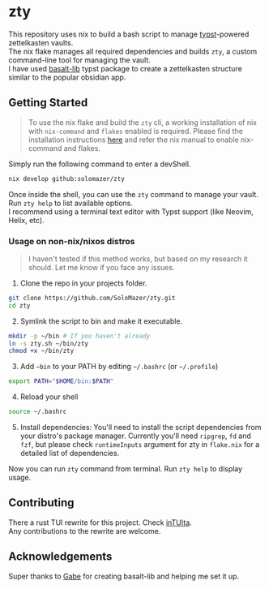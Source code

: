 # zty 
This repository uses nix to build a bash script to manage [typst](https://typst.app/)-powered zettelkasten vaults.  
The nix flake manages all required dependencies and builds `zty`, a custom command-line tool for managing the vault.  
I have used [basalt-lib](https://github.com/GabrielDTB/basalt-lib) typst package to create a zettelkasten structure similar to the popular obsidian app.  

## Getting Started
  
> To use the nix flake and build the `zty` cli, a working installation of nix with `nix-command` and `flakes` enabled is required. Please find the installation instructions [here](https://nixos.org/download/) and refer the nix manual to enable nix-command and flakes.

Simply run the following command to enter a devShell.  
```bash
nix develop github:solomazer/zty
```
Once inside the shell, you can use the `zty` command to manage your vault.
Run `zty help` to list available options.  
I recommend using a terminal text editor with Typst support (like Neovim, Helix, etc).

### Usage on non-nix/nixos distros

> I haven't tested if this method works, but based on my research it should. Let me know if you face any issues.

1. Clone the repo in your projects folder.
```bash
git clone https://github.com/SoloMazer/zty.git
cd zty
```

2. Symlink the script to bin and make it executable.
```bash
mkdir -p ~/bin # If you haven't already
ln -s zty.sh ~/bin/zty
chmod +x ~/bin/zty
```
3. Add `~bin` to your PATH by editing `~/.bashrc` (or `~/.profile`)
```bash
export PATH="$HOME/bin:$PATH"
```

4. Reload your shell
```bash
source ~/.bashrc
```

5. Install dependencies:
You'll need to install the script dependencies from your distro's package manager.
Currently you'll need `ripgrep`, `fd` and `fzf`, but please check `runtimeInputs` argument for zty in `flake.nix` for a detailed list of dependencies.

Now you can run `zty` command from terminal. Run `zty help` to display usage.

## Contributing
There a rust TUI rewrite for this project. Check [inTUIta](https://github.com/SoloMazer/intuita).  
Any contributions to the rewrite are welcome. 

## Acknowledgements
Super thanks to [Gabe](https://github.com/GabrielDTB) for creating basalt-lib and helping me set it up.

